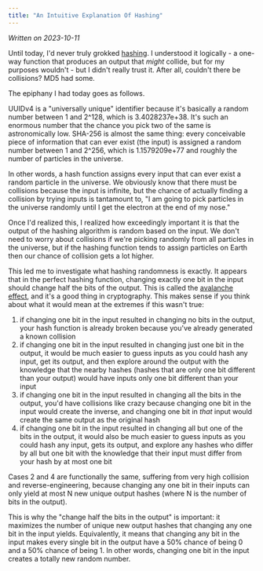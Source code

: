 ```yaml
---
title: "An Intuitive Explanation Of Hashing"
---
```


_Written on 2023-10-11_

Until today, I'd never truly grokked [hashing](https://en.wikipedia.org/wiki/Hash_function). I understood it logically - a one-way function that produces an output that _might_ collide, but for my purposes wouldn't - but I didn't really trust it. After all, couldn't there be collisions? MD5 had some. 

The epiphany I had today goes as follows.

UUIDv4 is a "universally unique" identifier because it's basically a random number between 1 and 2^128, which is 3.4028237e+38. It's such an enormous number that the chance you pick two of the same is astronomically low. SHA-256 is almost the same thing: every conceivable piece of information that can ever exist (the input) is assigned a random number between 1 and 2^256, which is 1.1579209e+77 and roughly the number of particles in the universe. 

In other words, a hash function assigns every input that can ever exist a random particle in the universe. We obviously know that there must be collisions because the input is infinite, but the chance of actually finding a collision by trying inputs is tantamount to, "I am going to pick particles in the universe randomly until I get the electron at the end of my nose."

Once I'd realized this, I realized how exceedingly important it is that the output of the hashing algorithm is random based on the input. We don't need to worry about collisions if we're picking randomly from all particles in the universe, but if the hashing function tends to assign particles on Earth then our chance of collision gets a lot higher.

This led me to investigate what hashing randomness is exactly. It appears that in the perfect hashing function, changing exactly one bit in the input should change half the bits of the output. This is called the [avalanche effect](https://en.wikipedia.org/wiki/Avalanche_effect), and it's a good thing in cryptography. This makes sense if you think about what it would mean at the extremes if this wasn't true:

1. if changing one bit in the input resulted in changing no bits in the output, your hash function is already broken because you've already generated a known collision
1. if changing one bit in the input resulted in changing just one bit in the output, it would be much easier to guess inputs as you could hash any input, get its output, and then explore around the output with the knowledge that the nearby hashes (hashes that are only one bit different than your output) would have inputs only one bit different than your input
1. if changing one bit in the input resulted in changing all the bits in the output, you'd have collisions like crazy because changing one bit in the input would create the inverse, and changing one bit in _that_ input would create the same output as the original hash
1. if changing one bit in the input resulted in changing all but one of the bits in the output, it would also be much easier to guess inputs as you could hash any input, gets its output, and explore any hashes who differ by all but one bit with the knowledge that their input must differ from your hash by at most one bit

Cases 2 and 4 are functionally the same, suffering from very high collision and reverse-engineering, because changing any one bit in their inputs can only yield at most N new unique output hashes (where N is the number of bits in the output).

This is why the "change half the bits in the output" is important: it maximizes the number of unique new output hashes that changing any one bit in the input yields. Equivalently, it means that changing any bit in the input makes every single bit in the output have a 50% chance of being 0 and a 50% chance of being 1. In other words, changing one bit in the input creates a totally new random number.
